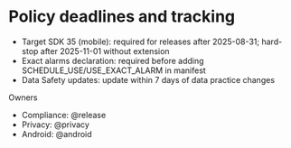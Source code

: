 # Policy deadlines and tracking

- Target SDK 35 (mobile): required for releases after 2025-08-31; hard-stop after 2025-11-01 without extension
- Exact alarms declaration: required before adding SCHEDULE_USE/USE_EXACT_ALARM in manifest
- Data Safety updates: update within 7 days of data practice changes

Owners

- Compliance: @release
- Privacy: @privacy
- Android: @android
